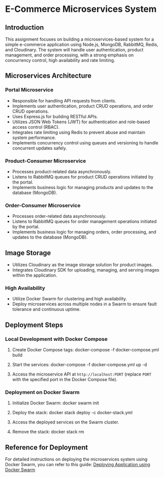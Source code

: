 # E-Commerce Microservices System

## Introduction

This assignment focuses on building a microservices-based system for a simple e-commerce application using Node.js, MongoDB, RabbitMQ, Redis, and Cloudinary. The system will handle user authentication, product management, and order processing, with a strong emphasis on concurrency control, high availability and rate limiting.

## Microservices Architecture

### Portal Microservice

- Responsible for handling API requests from clients.
- Implements user authentication, product CRUD operations, and order CRUD operations.
- Uses Express.js for building RESTful APIs.
- Utilizes JSON Web Tokens (JWT) for authentication and role-based access control (RBAC).
- Integrates rate limiting using Redis to prevent abuse and maintain system performance.
- Implements concurrency control using queues and versioning to handle concurrent updates safely.

### Product-Consumer Microservice

- Processes product-related data asynchronously.
- Listens to RabbitMQ queues for product CRUD operations initiated by the portal.
- Implements business logic for managing products and updates to the database (MongoDB).

### Order-Consumer Microservice

- Processes order-related data asynchronously.
- Listens to RabbitMQ queues for order management operations initiated by the portal.
- Implements business logic for managing orders, order processing, and updates to the database (MongoDB).

## Image Storage

- Utilizes Cloudinary as the image storage solution for product images.
- Integrates Cloudinary SDK for uploading, managing, and serving images within the application.

### High Availability

- Utilize Docker Swarm for clustering and high availability.
- Deploy microservices across multiple nodes in a Swarm to ensure fault tolerance and continuous uptime.

## Deployment Steps

### Local Development with Docker Compose

1. Create Docker Compose tags: docker-compose -f docker-compose.yml build

2. Start the services: docker-compose -f docker-compose.yml up -d

3. Access the microservice API at `http://localhost:PORT` (replace `PORT` with the specified port in the Docker Compose file).

### Deployment on Docker Swarm

1. Initialize Docker Swarm: docker swarm init

2. Deploy the stack: docker stack deploy -c docker-stack.yml <stack-name>

3. Access the deployed services on the Swarm cluster.

4. Remove the stack: docker stack rm <stack-name>

## Reference for Deployment

For detailed instructions on deploying the microservices system using Docker Swarm, you can refer to this guide:
[Deploying Application using Docker Swarm](https://medium.com/@sushantkapare1717/deploying-application-using-docker-swarm-5b761a61aa48)